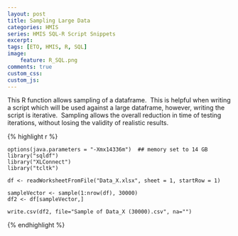 ```yaml
---
layout: post
title: Sampling Large Data
categories: HMIS
series: HMIS SQL-R Script Snippets
excerpt: 
tags: [ETO, HMIS, R, SQL]
image: 
    feature: R_SQL.png
comments: true
custom_css:
custom_js: 
---
```


This R function allows sampling of a dataframe.  This is helpful when writing a script which will be used against a large dataframe, however, writing the script is iterative.  Sampling allows the overall reduction in time of testing iterations, without losing the validity of realistic results.

{% highlight r %}

    options(java.parameters = "-Xmx14336m")  ## memory set to 14 GB
    library("sqldf")
    library("XLConnect")
    library("tcltk")

    df <- readWorksheetFromFile("Data_X.xlsx", sheet = 1, startRow = 1)

    sampleVector <- sample(1:nrow(df), 30000)
    df2 <- df[sampleVector,]

    write.csv(df2, file="Sample of Data_X (30000).csv", na="")
    
{% endhighlight %}